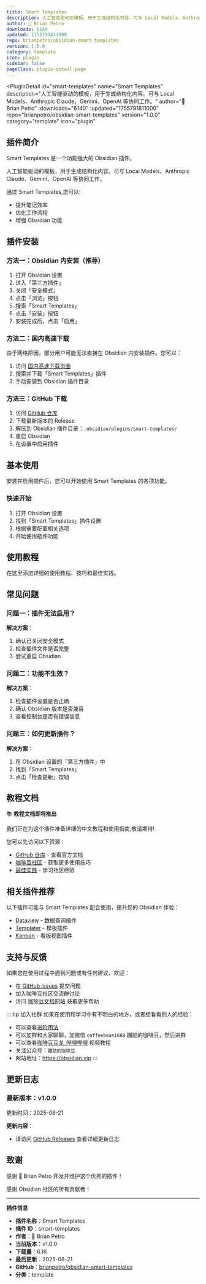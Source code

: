 ```yaml
---
title: Smart Templates
description: 人工智能驱动的模板，用于生成结构化内容。可与 Local Models、Anthropic Claude、Gemini、OpenAI 等协同工作。
author: 🌴 Brian Petro
downloads: 6140
updated: 1755791811000
repo: brianpetro/obsidian-smart-templates
version: 1.0.0
category: template
icon: plugin
sidebar: false
pageClass: plugin-detail-page
---
```


<PluginDetail
  id="smart-templates"
  name="Smart Templates"
  description="人工智能驱动的模板，用于生成结构化内容。可与 Local Models、Anthropic Claude、Gemini、OpenAI 等协同工作。"
  author="🌴 Brian Petro"
  :downloads="6140"
  :updated="1755791811000"
  repo="brianpetro/obsidian-smart-templates"
  version="1.0.0"
  category="template"
  icon="plugin"
>

<!-- AUTO_GENERATED_START -->
## 插件简介

Smart Templates 是一个功能强大的 Obsidian 插件。

人工智能驱动的模板，用于生成结构化内容。可与 Local Models、Anthropic Claude、Gemini、OpenAI 等协同工作。

通过 Smart Templates,您可以:

- 提升笔记效率
- 优化工作流程
- 增强 Obsidian 功能

<!-- AUTO_GENERATED_END -->

<!-- AUTO_GENERATED_START -->
## 插件安装

### 方法一：Obsidian 内安装（推荐）

1. 打开 Obsidian 设置
2. 进入「第三方插件」
3. 关闭「安全模式」
4. 点击「浏览」按钮
5. 搜索「Smart Templates」
6. 点击「安装」按钮
7. 安装完成后，点击「启用」

### 方法二：国内高速下载

由于网络原因，部分用户可能无法直接在 Obsidian 内安装插件。您可以：

1. 访问 [国内高速下载页面](/zh/documentation/obsidian-plugins-download.html)
2. 搜索并下载「Smart Templates」插件
3. 手动安装到 Obsidian 插件目录

### 方法三：GitHub 下载

1. 访问 [GitHub 仓库](https://github.com/brianpetro/obsidian-smart-templates)
2. 下载最新版本的 Release
3. 解压到 Obsidian 插件目录：`.obsidian/plugins/smart-templates/`
4. 重启 Obsidian
5. 在设置中启用插件

## 基本使用

安装并启用插件后，您可以开始使用 Smart Templates 的各项功能。

### 快速开始

1. 打开 Obsidian 设置
2. 找到「Smart Templates」插件设置
3. 根据需要配置相关选项
4. 开始使用插件功能

<!-- AUTO_GENERATED_END -->

<!-- CUSTOM_CONTENT_START:tutorial -->
## 使用教程

在这里添加详细的使用教程、技巧和最佳实践。

<!-- CUSTOM_CONTENT_END:tutorial -->

<!-- SHARED_CONTENT_START -->
## 常见问题

### 问题一：插件无法启用？

**解决方案**：
1. 确认已关闭安全模式
2. 检查插件文件是否完整
3. 尝试重启 Obsidian

### 问题二：功能不生效？

**解决方案**：
1. 检查插件设置是否正确
2. 确认 Obsidian 版本是否兼容
3. 查看控制台是否有错误信息

### 问题三：如何更新插件？

**解决方案**：
1. 在 Obsidian 设置的「第三方插件」中
2. 找到「Smart Templates」
3. 点击「检查更新」按钮

## 教程文档

📚 **教程文档即将推出**

我们正在为这个插件准备详细的中文教程和使用指南,敬请期待!

您可以先访问以下资源：
- [GitHub 仓库](https://github.com/brianpetro/obsidian-smart-templates) - 查看官方文档
- [咖啡豆社区](/zh/bases/) - 获取更多使用技巧
- [最佳实践](/zh/best-practices/) - 学习社区经验

## 相关插件推荐

以下插件可能与 Smart Templates 配合使用，提升您的 Obsidian 体验：

- [Dataview](/zh/plugins/dataview.html) - 数据查询插件
- [Templater](/zh/plugins/templater-obsidian.html) - 模板插件
- [Kanban](/zh/plugins/obsidian-kanban.html) - 看板视图插件

## 支持与反馈

如果您在使用过程中遇到问题或有任何建议，欢迎：

- 在 [GitHub Issues](https://github.com/brianpetro/obsidian-smart-templates/issues) 提交问题
- 加入咖啡豆社区交流群讨论
- 访问 [咖啡豆文档网站](https://obsidian.vip) 获取更多帮助

::: tip 加入社群
如果在使用和学习中有不明白的地方，或者想看看别人的经验：
- 可以查看[进阶用法](/zh/advanced)
- 可以加群和大家聊聊，加微信 `coffeebean1688` 蹦跶的咖啡豆，然后进群
- 可以查看[咖啡豆豆龙_哔哩哔哩](https://space.bilibili.com/618777356) 视频教程
- 关注公众号：`蹦跶的咖啡豆`
- 网站地址：https://obsidian.vip
:::
<!-- SHARED_CONTENT_END -->

<!-- AUTO_GENERATED_START -->
## 更新日志

### 最新版本：v1.0.0

更新时间：2025-08-21

**更新内容**：
- 请访问 [GitHub Releases](https://github.com/brianpetro/obsidian-smart-templates/releases) 查看详细更新日志

## 致谢

感谢 🌴 Brian Petro 开发并维护这个优秀的插件！

感谢 Obsidian 社区的所有贡献者！

---

**插件信息**
- **插件名称**：Smart Templates
- **插件 ID**：smart-templates
- **作者**：🌴 Brian Petro
- **当前版本**：v1.0.0
- **下载量**：6.1K
- **最后更新**：2025-08-21
- **GitHub**：[brianpetro/obsidian-smart-templates](https://github.com/brianpetro/obsidian-smart-templates)
- **分类**：template
<!-- AUTO_GENERATED_END -->

</PluginDetail>

